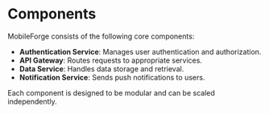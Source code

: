# Components

MobileForge consists of the following core components:

- **Authentication Service**: Manages user authentication and authorization.
- **API Gateway**: Routes requests to appropriate services.
- **Data Service**: Handles data storage and retrieval.
- **Notification Service**: Sends push notifications to users.

Each component is designed to be modular and can be scaled independently.